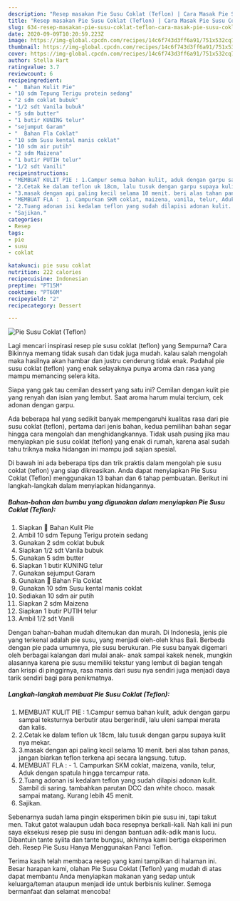 ```yaml
---
description: "Resep masakan Pie Susu Coklat (Teflon) | Cara Masak Pie Susu Coklat (Teflon) Yang Sedap"
title: "Resep masakan Pie Susu Coklat (Teflon) | Cara Masak Pie Susu Coklat (Teflon) Yang Sedap"
slug: 634-resep-masakan-pie-susu-coklat-teflon-cara-masak-pie-susu-coklat-teflon-yang-sedap
date: 2020-09-09T10:20:59.223Z
image: https://img-global.cpcdn.com/recipes/14c6f743d3ff6a91/751x532cq70/pie-susu-coklat-teflon-foto-resep-utama.jpg
thumbnail: https://img-global.cpcdn.com/recipes/14c6f743d3ff6a91/751x532cq70/pie-susu-coklat-teflon-foto-resep-utama.jpg
cover: https://img-global.cpcdn.com/recipes/14c6f743d3ff6a91/751x532cq70/pie-susu-coklat-teflon-foto-resep-utama.jpg
author: Stella Hart
ratingvalue: 3.7
reviewcount: 6
recipeingredient:
- "  Bahan Kulit Pie"
- "10 sdm Tepung Terigu protein sedang"
- "2 sdm coklat bubuk"
- "1/2 sdt Vanila bubuk"
- "5 sdm butter"
- "1 butir KUNING telur"
- "sejumput Garam"
- "  Bahan Fla Coklat"
- "10 sdm Susu kental manis coklat"
- "10 sdm air putih"
- "2 sdm Maizena"
- "1 butir PUTIH telur"
- "1/2 sdt Vanili"
recipeinstructions:
- "MEMBUAT KULIT PIE : 1.Campur semua bahan kulit, aduk dengan garpu sampai teksturnya berbutir atau bergerindil, lalu uleni sampai merata dan kalis."
- "2.Cetak ke dalam teflon uk 18cm, lalu tusuk dengan garpu supaya kulit nya mekar."
- "3.masak dengan api paling kecil selama 10 menit. beri alas tahan panas, jangan biarkan teflon terkena api secara langsung. tutup."
- "MEMBUAT FLA :  1. Campurkan SKM coklat, maizena, vanila, telur, Aduk dengan spatula hingga tercampur rata."
- "2.Tuang adonan isi kedalam teflon yang sudah dilapisi adonan kulit. Sambil di saring. tambahkan parutan DCC dan white choco. masak sampai matang. Kurang lebih 45 menit."
- "Sajikan."
categories:
- Resep
tags:
- pie
- susu
- coklat

katakunci: pie susu coklat 
nutrition: 222 calories
recipecuisine: Indonesian
preptime: "PT15M"
cooktime: "PT60M"
recipeyield: "2"
recipecategory: Dessert

---
```



![Pie Susu Coklat (Teflon)](https://img-global.cpcdn.com/recipes/14c6f743d3ff6a91/751x532cq70/pie-susu-coklat-teflon-foto-resep-utama.jpg)

Lagi mencari inspirasi resep pie susu coklat (teflon) yang Sempurna? Cara Bikinnya memang tidak susah dan tidak juga mudah. kalau salah mengolah maka hasilnya akan hambar dan justru cenderung tidak enak. Padahal pie susu coklat (teflon) yang enak selayaknya punya aroma dan rasa yang mampu memancing selera kita.

Siapa yang gak tau cemilan dessert yang satu ini? Cemilan dengan kulit pie yang renyah dan isian yang lembut. Saat aroma harum mulai tercium, cek adonan dengan garpu.

Ada beberapa hal yang sedikit banyak mempengaruhi kualitas rasa dari pie susu coklat (teflon), pertama dari jenis bahan, kedua pemilihan bahan segar hingga cara mengolah dan menghidangkannya. Tidak usah pusing jika mau menyiapkan pie susu coklat (teflon) yang enak di rumah, karena asal sudah tahu triknya maka hidangan ini mampu jadi sajian spesial.


Di bawah ini ada beberapa tips dan trik praktis dalam mengolah pie susu coklat (teflon) yang siap dikreasikan. Anda dapat menyiapkan Pie Susu Coklat (Teflon) menggunakan 13 bahan dan 6 tahap pembuatan. Berikut ini langkah-langkah dalam menyiapkan hidangannya.

<!--inarticleads1-->

##### Bahan-bahan dan bumbu yang digunakan dalam menyiapkan Pie Susu Coklat (Teflon):

1. Siapkan  🥧 Bahan Kulit Pie
1. Ambil 10 sdm Tepung Terigu protein sedang
1. Gunakan 2 sdm coklat bubuk
1. Siapkan 1/2 sdt Vanila bubuk
1. Gunakan 5 sdm butter
1. Siapkan 1 butir KUNING telur
1. Gunakan sejumput Garam
1. Gunakan  🥧 Bahan Fla Coklat
1. Gunakan 10 sdm Susu kental manis coklat
1. Sediakan 10 sdm air putih
1. Siapkan 2 sdm Maizena
1. Siapkan 1 butir PUTIH telur
1. Ambil 1/2 sdt Vanili


Dengan bahan-bahan mudah ditemukan dan murah. Di Indonesia, jenis pie yang terkenal adalah pie susu, yang menjadi oleh-oleh khas Bali. Berbeda dengan pie pada umumnya, pie susu berukuran. Pie susu banyak digemari oleh berbagai kalangan dari mulai anak- anak sampai kakek nenek, mungkin alasannya karena pie susu memiliki tekstur yang lembut di bagian tengah dan krispi di pinggirnya, rasa manis dari susu nya sendiri juga menjadi daya tarik sendiri bagi para penikmatnya. 

<!--inarticleads2-->

##### Langkah-langkah membuat Pie Susu Coklat (Teflon):

1. MEMBUAT KULIT PIE : 1.Campur semua bahan kulit, aduk dengan garpu sampai teksturnya berbutir atau bergerindil, lalu uleni sampai merata dan kalis.
1. 2.Cetak ke dalam teflon uk 18cm, lalu tusuk dengan garpu supaya kulit nya mekar.
1. 3.masak dengan api paling kecil selama 10 menit. beri alas tahan panas, jangan biarkan teflon terkena api secara langsung. tutup.
1. MEMBUAT FLA :  - 1. Campurkan SKM coklat, maizena, vanila, telur, Aduk dengan spatula hingga tercampur rata.
1. 2.Tuang adonan isi kedalam teflon yang sudah dilapisi adonan kulit. Sambil di saring. tambahkan parutan DCC dan white choco. masak sampai matang. Kurang lebih 45 menit.
1. Sajikan.


Sebenarnya sudah lama pingin eksperimen bikin pie susu ini, tapi takut men. Takut gatot walaupun udah baca resepnya berkali-kali. Nah kali ini pun saya eksekusi resep pie susu ini dengan bantuan adik-adik manis lucu. Dibantuin tante syiita dan tante bungsu, akhirnya kami bertiga eksperimen deh. Resep Pie Susu Hanya Menggunakan Panci Teflon. 

Terima kasih telah membaca resep yang kami tampilkan di halaman ini. Besar harapan kami, olahan Pie Susu Coklat (Teflon) yang mudah di atas dapat membantu Anda menyiapkan makanan yang sedap untuk keluarga/teman ataupun menjadi ide untuk berbisnis kuliner. Semoga bermanfaat dan selamat mencoba!
